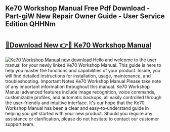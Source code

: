 ## Ke70 Workshop Manual Free Pdf Download - Part-giW New Repair Owner Guide - User Service Edition QHHNm

# <h2><a href="http://bc47998.oget.top/?id=Ke70+Workshop+Manual">🔗Download New 👉🔴 Ke70 Workshop Manual</a></h2>

[![Ke70 Workshop Manual new download](https://i.imgur.com/5g1atiW.png)](http://bc47998.oget.top/?id=Ke70+Workshop+Manual)
Hello and welcome to the user manual for your newly linked Ke70 Workshop Manual. This guide is here to help you master the functions and capabilities of your product. Inside, you will find detailed instructions for installation, usage, maintenance, and troubleshooting. Important Notes Ke70 Workshop Manual Please take note of any important information throughout this manual. Ke70 Workshop Manual advanced features include image recognition, voice commands, customizable profiles, and automatic backups, all easily controlled through the user-friendly and intuitive interface. It's our hope that the Ke70 Workshop Manual has been a clear and easy-to-understand guide in helping you get started with your new product. Should you require any assistance or clarification, please do not hesitate to contact our customer support team.
